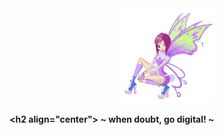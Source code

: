 
<div align="center" href="fairy-winx.gif" target="blank"><img align="center" src="fairy-winx.gif" width= "150" /></div>

#### <h2 align="center"> ~ when doubt, go digital! ~ </h2>
